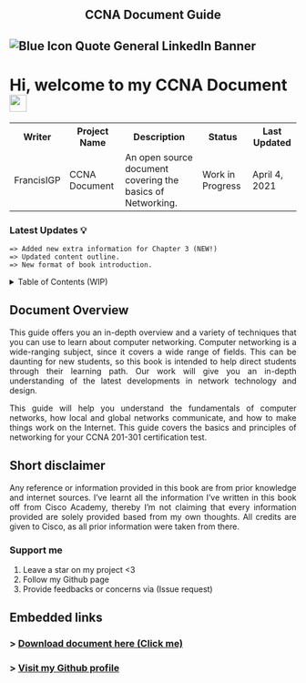<h2 align="center">CCNA Document Guide<h2/>

![Blue Icon Quote General LinkedIn Banner](https://user-images.githubusercontent.com/75497349/109583152-60f63580-7b3a-11eb-999a-ae1c06c89b80.png)

# Hi, welcome to my CCNA Document <img width="30" src="https://emojis.slackmojis.com/emojis/images/1593555389/9579/blob_excited.gif?1593555389" alt="party blob" />

<table>
  <tr>
    <th>Writer</th>        
    <th>Project Name</th>
    <th>Description</th>
    <th>Status</th>
    <th>Last Updated</th>
  </tr>
  <tr>
    <td>FrancisIGP</td>
    <td>CCNA Document</td>
    <td>An open source document covering the basics of Networking.</td>
    <td>Work in Progress</td>
    <td>April 4, 2021</td>
  </tr>
 </table>
 
 ### Latest Updates 💡
 
```
=> Added new extra information for Chapter 3 (NEW!)
=> Updated content outline.
=> New format of book introduction.
```
<details>
  <summary>Table of Contents (WIP)</summary>
  <br/>
  
```
CHAPTER 1 (Network Foundation)	9
     Initial idea About Networks	9
     Fundamental Overview of Networks	9
          Intermediary devices	10
          Reliable Network	11
     Types of Networks	14
          3 Tier Architectural Model Overview	15
          2 Tier Architectural Model Overview	16
     Types of network topology	16
CHAPTER 2 (TCP/IP Model)	20
     TCP/IP Networking Model	20
     TCP/IP Application Layer	21
          HTTP Overview	22
               Simple HTTP logic	22
               Additional Information (HTTP)	23
     TCP/IP Transport Layer	24
          Transmission Control Protocol	24
               TCP Flags	24
               Connection-Oriented Communication	25
               Three-Way Handshake	25
               Flow Control	26
               TCP Error Detection/Recovery	28
               Same-layer and Adjacent-layer Interactions	29
               TCP Header	29
               4 Way Handshake	30
          User Datagram Protocol	31
     TCP/IP Network Layer	32
          Characteristics of IP	33
          IPv4 Overview	33
               Limitations of IPv4	35
          IPv6 Overview	35
          Routing basic overview	37
     Network Layer Summary	39
     Data link layer	39
          Transmission methods	41
     Physical Layer Overview	41
          Physical Layer Summary	42
     Benefits of a network model	42
     Chapter Summary	42
CHAPTER 3 (Ethernet Introduction)	44
     Ethernet Introduction	44
     Types of Ethernet LANs	44
          Copper Cabling	45
          Types of Copper Cables	46
               Unshielded Twisted-Pair (UTP)	46
               UTP Cabling Standards	47
```  
### NOTE: The following contents may not be updated. 
</details>

## Document Overview

<p align="justify">
This guide offers you an in-depth overview and a variety of techniques that you can use to learn about computer networking. Computer networking is a wide-ranging subject, since it covers a wide range of fields. This can be daunting for new students, so this book is intended to help direct students through their learning path. Our work will give you an in-depth understanding of the latest developments in network technology and design.
</p>

<p align="justify">
This guide will help you understand the fundamentals of computer networks, how local and global networks communicate, and how to make things work on the Internet. This guide covers the basics and principles of networking for your CCNA 201-301 certification test.
</p>

## Short disclaimer

<p align="justify">
Any reference or information provided in this book are from prior knowledge and internet sources. I’ve learnt all the information I’ve written in this book off from Cisco Academy, thereby I’m not claiming that every information provided are solely provided based from my own thoughts. All credits are given to Cisco, as all prior information were taken from there.
</p>

### Support me
  
1) Leave a star on my project <3
2) Follow my Github page
3) Provide feedbacks or concerns via (Issue request)

## Embedded links
### > [Download document here (Click me)](https://github.com/FrancisIGP/CCNA-Document/blob/main/1CCNA-Document(Draft)%20-%20Draft.pdf) <br/>
### > [Visit my Github profile](https://github.com/FrancisIGP)
